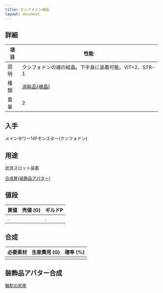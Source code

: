 ```yaml
---
title: クシフォドン魂晶
layout: document
---
```

## 詳細

|項目|性能|
|---|---|
|説明|クシフォドンの魂の結晶。下半身に装着可能。VIT+2、STR-1|
|種類|[消耗品(魂晶)](消耗品(魂晶))|
|重量|2|

## 入手

メインタワー14Fモンスター(クシフォドン)

## 用途

武具スロット装着

[合成屋(装飾品アバター)](合成屋(装飾品アバター))

## 値段

|買値|売値 (G)|ギルドP|
|---|---|---|
|.||.|

## 合成

|必要素材|生産費用 (G)|確率 (%)|
|---|---|---|
||||

## 装飾品アバター合成

[駱駝の尻尾](駱駝の尻尾)
